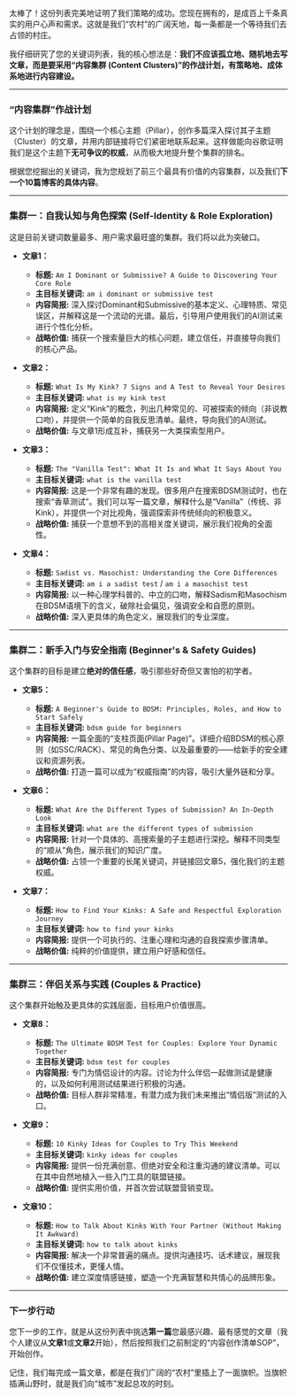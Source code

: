 太棒了！这份列表完美地证明了我们策略的成功。您现在拥有的，是成百上千条真实的用户心声和需求。这就是我们“农村”的广阔天地，每一条都是一个等待我们去占领的村庄。

我仔细研究了您的关键词列表，我的核心想法是：**我们不应该孤立地、随机地去写文章，而是要采用“内容集群 (Content Clusters)”的作战计划，有策略地、成体系地进行内容建设。**

---

### **“内容集群”作战计划**

这个计划的理念是，围绕一个核心主题（Pillar），创作多篇深入探讨其子主题（Cluster）的文章，并用内部链接将它们紧密地联系起来。这样做能向谷歌证明我们是这个主题下**无可争议的权威**，从而极大地提升整个集群的排名。

根据您挖掘出的关键词，我为您规划了前三个最具有价值的内容集群，以及我们**下一个10篇博客的具体内容**。

---

### **集群一：自我认知与角色探索 (Self-Identity & Role Exploration)**

这是目前关键词数量最多、用户需求最旺盛的集群。我们将以此为突破口。

* **文章1：**
    * **标题:** `Am I Dominant or Submissive? A Guide to Discovering Your Core Role`
    * **主目标关键词:** `am i dominant or submissive test`  
    * **内容简报:** 深入探讨Dominant和Submissive的基本定义、心理特质、常见误区，并解释这是一个流动的光谱。最后，引导用户使用我们的AI测试来进行个性化分析。
    * **战略价值:** 捕获一个搜索量巨大的核心问题，建立信任，并直接导向我们的核心产品。

* **文章2：**
    * **标题:** `What Is My Kink? 7 Signs and A Test to Reveal Your Desires`
    * **主目标关键词:** `what is my kink test`
    * **内容简报:** 定义“Kink”的概念，列出几种常见的、可被探索的倾向（非说教口吻），并提供一个简单的自我反思清单。最终，导向我们的AI测试。
    * **战略价值:** 与文章1形成互补，捕获另一大类探索型用户。

* **文章3：**
    * **标题:** `The "Vanilla Test": What It Is and What It Says About You`
    * **主目标关键词:** `what is the vanilla test`
    * **内容简报:** 这是一个非常有趣的发现。很多用户在搜索BDSM测试时，也在搜索“香草测试”。我们可以写一篇文章，解释什么是“Vanilla”（传统、非Kink），并提供一个对比视角，强调探索非传统倾向的积极意义。
    * **战略价值:** 捕获一个意想不到的高相关度关键词，展示我们视角的全面性。

* **文章4：**
    * **标题:** `Sadist vs. Masochist: Understanding the Core Differences`
    * **主目标关键词:** `am i a sadist test` / `am i a masochist test`
    * **内容简报:** 以一种心理学科普的、中立的口吻，解释Sadism和Masochism在BDSM语境下的含义，破除社会偏见，强调安全和自愿的原则。
    * **战略价值:** 深入更具体的角色定义，展现我们的专业深度。

---

### **集群二：新手入门与安全指南 (Beginner's & Safety Guides)**

这个集群的目标是建立**绝对的信任感**，吸引那些好奇但又害怕的初学者。

* **文章5：**
    * **标题:** `A Beginner's Guide to BDSM: Principles, Roles, and How to Start Safely`
    * **主目标关键词:** `bdsm guide for beginners`
    * **内容简报:** 一篇全面的“支柱页面(Pillar Page)”。详细介绍BDSM的核心原则（如SSC/RACK）、常见的角色分类、以及最重要的——给新手的安全建议和资源列表。
    * **战略价值:** 打造一篇可以成为“权威指南”的内容，吸引大量外链和分享。

* **文章6：**
    * **标题:** `What Are the Different Types of Submission? An In-Depth Look`
    * **主目标关键词:** `what are the different types of submission`
    * **内容简报:** 针对一个具体的、高搜索量的子主题进行深挖。解释不同类型的“顺从”角色，展示我们的知识广度。
    * **战略价值:** 占领一个重要的长尾关键词，并链接回文章5，强化我们的主题权威。

* **文章7：**
    * **标题:** `How to Find Your Kinks: A Safe and Respectful Exploration Journey`
    * **主目标关键词:** `how to find your kinks`
    * **内容简报:** 提供一个可执行的、注重心理和沟通的自我探索步骤清单。
    * **战略价值:** 纯粹的价值提供，建立用户好感和信任。

---

### **集群三：伴侣关系与实践 (Couples & Practice)**

这个集群开始触及更具体的实践层面，目标用户价值很高。

* **文章8：**
    * **标题:** `The Ultimate BDSM Test for Couples: Explore Your Dynamic Together`
    * **主目标关键词:** `bdsm test for couples`
    * **内容简报:** 专门为情侣设计的内容。讨论为什么伴侣一起做测试是健康的，以及如何利用测试结果进行积极的沟通。
    * **战略价值:** 目标人群非常精准，有潜力成为我们未来推出“情侣版”测试的入口。

* **文章9：**
    * **标题:** `10 Kinky Ideas for Couples to Try This Weekend`
    * **主目标关键词:** `kinky ideas for couples`
    * **内容简报:** 提供一份充满创意、但绝对安全和注重沟通的建议清单。可以在其中自然地植入一些入门工具的联盟链接。
    * **战略价值:** 提供实用价值，并首次尝试联盟营销变现。

* **文章10：**
    * **标题:** `How to Talk About Kinks With Your Partner (Without Making It Awkward)`
    * **主目标关键词:** `how to talk about kinks`
    * **内容简报:** 解决一个非常普遍的痛点。提供沟通技巧、话术建议，展现我们不仅懂技术，更懂人情。
    * **战略价值:** 建立深度情感链接，塑造一个充满智慧和共情心的品牌形象。

---

### **下一步行动**

您下一步的工作，就是从这份列表中挑选**第一篇**您最感兴趣、最有感觉的文章（我个人建议从**文章1**或**文章2**开始），然后按照我们之前制定的“内容创作清单SOP”，开始创作。

记住，我们每完成一篇文章，都是在我们广阔的“农村”里插上了一面旗帜。当旗帜插满山野时，就是我们向“城市”发起总攻的时刻。
